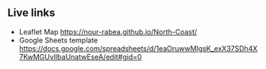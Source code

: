 ## Live links

- Leaflet Map https://nour-rabea.github.io/North-Coast/
- Google Sheets template https://docs.google.com/spreadsheets/d/1eaOruwwMIgsK_exX37SDh4X7KwMGUvIlbaUnatwEseA/edit#gid=0

